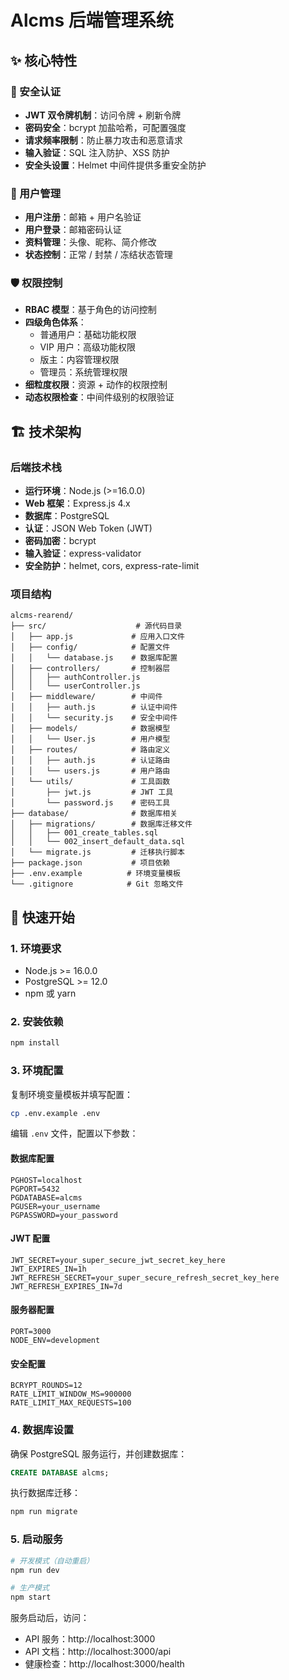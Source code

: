 # Alcms 后端管理系统
## ✨ 核心特性

### 🔐 安全认证
- **JWT 双令牌机制**：访问令牌 + 刷新令牌
- **密码安全**：bcrypt 加盐哈希，可配置强度
- **请求频率限制**：防止暴力攻击和恶意请求
- **输入验证**：SQL 注入防护、XSS 防护
- **安全头设置**：Helmet 中间件提供多重安全防护

### 👥 用户管理
- **用户注册**：邮箱 + 用户名验证
- **用户登录**：邮箱密码认证
- **资料管理**：头像、昵称、简介修改
- **状态控制**：正常 / 封禁 / 冻结状态管理

### 🛡️ 权限控制
- **RBAC 模型**：基于角色的访问控制
- **四级角色体系**：
  - 普通用户：基础功能权限
  - VIP 用户：高级功能权限
  - 版主：内容管理权限
  - 管理员：系统管理权限
- **细粒度权限**：资源 + 动作的权限控制
- **动态权限检查**：中间件级别的权限验证

## 🏗️ 技术架构

### 后端技术栈
- **运行环境**：Node.js (>=16.0.0)
- **Web 框架**：Express.js 4.x
- **数据库**：PostgreSQL
- **认证**：JSON Web Token (JWT)
- **密码加密**：bcrypt
- **输入验证**：express-validator
- **安全防护**：helmet, cors, express-rate-limit

### 项目结构
```
alcms-rearend/
├── src/                    # 源代码目录
│   ├── app.js             # 应用入口文件
│   ├── config/            # 配置文件
│   │   └── database.js    # 数据库配置
│   ├── controllers/       # 控制器层
│   │   ├── authController.js
│   │   └── userController.js
│   ├── middleware/        # 中间件
│   │   ├── auth.js        # 认证中间件
│   │   └── security.js    # 安全中间件
│   ├── models/            # 数据模型
│   │   └── User.js        # 用户模型
│   ├── routes/            # 路由定义
│   │   ├── auth.js        # 认证路由
│   │   └── users.js       # 用户路由
│   └── utils/             # 工具函数
│       ├── jwt.js         # JWT 工具
│       └── password.js    # 密码工具
├── database/              # 数据库相关
│   ├── migrations/        # 数据库迁移文件
│   │   ├── 001_create_tables.sql
│   │   └── 002_insert_default_data.sql
│   └── migrate.js         # 迁移执行脚本
├── package.json           # 项目依赖
├── .env.example          # 环境变量模板
└── .gitignore            # Git 忽略文件
```

## 🚀 快速开始

### 1. 环境要求
- Node.js >= 16.0.0
- PostgreSQL >= 12.0
- npm 或 yarn

### 2. 安装依赖
```bash
npm install
```

### 3. 环境配置
复制环境变量模板并填写配置：
```bash
cp .env.example .env
```

编辑 `.env` 文件，配置以下参数：

#### 数据库配置
```env
PGHOST=localhost
PGPORT=5432
PGDATABASE=alcms
PGUSER=your_username
PGPASSWORD=your_password
```

#### JWT 配置
```env
JWT_SECRET=your_super_secure_jwt_secret_key_here
JWT_EXPIRES_IN=1h
JWT_REFRESH_SECRET=your_super_secure_refresh_secret_key_here
JWT_REFRESH_EXPIRES_IN=7d
```

#### 服务器配置
```env
PORT=3000
NODE_ENV=development
```

#### 安全配置
```env
BCRYPT_ROUNDS=12
RATE_LIMIT_WINDOW_MS=900000
RATE_LIMIT_MAX_REQUESTS=100
```

### 4. 数据库设置
确保 PostgreSQL 服务运行，并创建数据库：
```sql
CREATE DATABASE alcms;
```

执行数据库迁移：
```bash
npm run migrate
```

### 5. 启动服务
```bash
# 开发模式（自动重启）
npm run dev

# 生产模式
npm start
```

服务启动后，访问：
- API 服务：http://localhost:3000
- API 文档：http://localhost:3000/api
- 健康检查：http://localhost:3000/health
